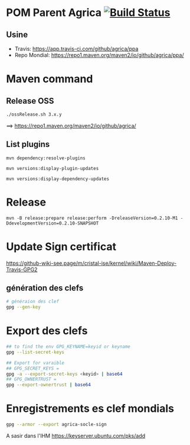 POM Parent Agrica  [![Build Status](https://travis-ci.com/agrica/ppa.svg?branch=master)](https://travis-ci.com/agrica/ppa)
========

## Usine
* Travis: https://app.travis-ci.com/github/agrica/ppa
* Repo Mondial: https://repo1.maven.org/maven2/io/github/agrica/ppa/

# Maven command
## Release OSS
```bash
./ossRelease.sh 3.x.y
```
==> https://repo1.maven.org/maven2/io/github/agrica/

## List plugins
```
mvn dependency:resolve-plugins
```

```
mvn versions:display-plugin-updates
```

```
mvn versions:display-dependency-updates
```


# Release
```
mvn -B release:prepare release:perform -DreleaseVersion=0.2.10-M1 -DdevelopmentVersion=0.2.10-SNAPSHOT
```


# Update Sign certificat
https://github-wiki-see.page/m/cristal-ise/kernel/wiki/Maven-Deploy-Travis-GPG2

## génération des clefs

```bash
# généraion des clef
gpg --gen-key
```

# Export des clefs

```bash
## to find the env GPG_KEYNAME=keyid or keyname
gpg --list-secret-keys

## Export for varaible
## GPG_SECRET_KEYS =
gpg -a --export-secret-keys <keyid> | base64
## GPG_OWNERTRUST =
gpg --export-ownertrust | base64
```

# Enregistrements es clef mondials
```bash
gpg --armor --export agrica-socle-sign
```
A sasir dans l'IHM https://keyserver.ubuntu.com/pks/add
